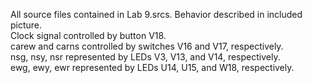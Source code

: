 All source files contained in Lab 9.srcs.
Behavior described in included picture. </br>
Clock signal controlled by button V18. </br>
carew and carns controlled by switches V16 and V17, respectively. </br>
nsg, nsy, nsr represented by LEDs V3, V13, and V14, respectively. </br>
ewg, ewy, ewr represented by LEDs U14, U15, and W18, respectively.
